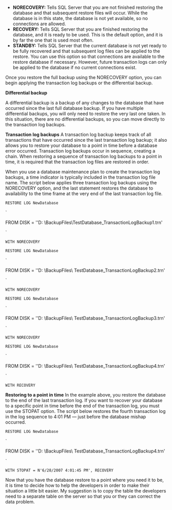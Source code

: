 

*   **NORECOVERY:** Tells SQL Server that you are not finished restoring the database and that subsequent restore files will occur. While the database is in this state, the database is not yet available, so no connections are allowed.
*   **RECOVERY:** Tells SQL Server that you are finished restoring the database, and it is ready to be used. This is the default option, and it is by far the one that is used most often.
*   **STANDBY:** Tells SQL Server that the current database is not yet ready to be fully recovered and that subsequent log files can be applied to the restore. You can use this option so that connections are available to the restore database if necessary. However, future transaction logs can only be applied to the database if no current connections exist.

Once you restore the full backup using the NORECOVERY option, you can begin applying the transaction log backups or the differential backup.

**Differential backup**

A differential backup is a backup of any changes to the database that have occurred since the last full database backup. If you have multiple differential backups, you will only need to restore the very last one taken. In this situation, there are no differential backups, so you can move directly to the transaction log backups.

**Transaction log backups** A transaction log backup keeps track of all transactions that have occurred since the last transaction log backup; it also allows you to restore your database to a point in time before a database error occurred. Transaction log backups occur in sequence, creating a chain. When restoring a sequence of transaction log backups to a point in time, it is required that the transaction log files are restored in order.

When you use a database maintenance plan to create the transaction log backups, a time indicator is typically included in the transaction log file name. The script below applies three transaction log backups using the NORECOVERY option, and the last statement restores the database to availability to the time frame at the very end of the last transaction log file.

`RESTORE LOG NewDatabase`

`

FROM DISK = ''D: \BackupFiles\TestDatabase_TransactionLogBackup1.trn'

`

`WITH NORECOVERY`

`RESTORE LOG NewDatabase`

`

FROM DISK = ''D: \BackupFiles\ TestDatabase_TransactionLogBackup2.trn'

`

`WITH NORECOVERY`

`RESTORE LOG NewDatabase`

`

FROM DISK = ''D: \BackupFiles\ TestDatabase_TransactionLogBackup3.trn'

`

`WITH NORECOVERY`

`RESTORE LOG NewDatabase`

`

FROM DISK = ''D: \BackupFiles\ TestDatabase_TransactionLogBackup4.trn'

`

`WITH RECOVERY`

**Restoring to a point in time** In the example above, you restore the database to the end of the last transaction log. If you want to recover your database to a specific point in time before the end of the transaction log, you must use the STOPAT option. The script below restores the fourth transaction log in the log sequence to 4:01 PM — just before the database mishap occurred.

`RESTORE LOG NewDatabase`

`

FROM DISK = ''D: \BackupFiles\ TestDatabase_TransactionLogBackup4.trn'

`

`WITH STOPAT = N'6/28/2007 4:01:45 PM', RECOVERY`

Now that you have the database restore to a point where you need it to be, it is time to decide how to help the developers in order to make their situation a little bit easier. My suggestion is to copy the table the developers need to a separate table on the server so that you or they can correct the data problem.